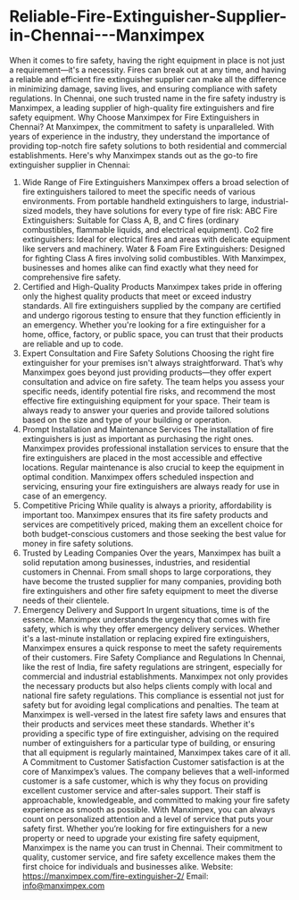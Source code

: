 # Reliable-Fire-Extinguisher-Supplier-in-Chennai---Manximpex
When it comes to fire safety, having the right equipment in place is not just a requirement—it's a necessity. Fires can break out at any time, and having a reliable and efficient fire extinguisher supplier can make all the difference in minimizing damage, saving lives, and ensuring compliance with safety regulations. In Chennai, one such trusted name in the fire safety industry is Manximpex, a leading supplier of high-quality fire extinguishers and fire safety equipment.
Why Choose Manximpex for Fire Extinguishers in Chennai?
At Manximpex, the commitment to safety is unparalleled. With years of experience in the industry, they understand the importance of providing top-notch fire safety solutions to both residential and commercial establishments. Here's why Manximpex stands out as the go-to fire extinguisher supplier in Chennai:
1. Wide Range of Fire Extinguishers
Manximpex offers a broad selection of fire extinguishers tailored to meet the specific needs of various environments. From portable handheld extinguishers to large, industrial-sized models, they have solutions for every type of fire risk:
ABC Fire Extinguishers: Suitable for Class A, B, and C fires (ordinary combustibles, flammable liquids, and electrical equipment).
Co2 fire extinguishers: Ideal for electrical fires and areas with delicate equipment like servers and machinery.
Water & Foam Fire Extinguishers: Designed for fighting Class A fires involving solid combustibles.
With Manximpex, businesses and homes alike can find exactly what they need for comprehensive fire safety.
2. Certified and High-Quality Products
Manximpex takes pride in offering only the highest quality products that meet or exceed industry standards. All fire extinguishers supplied by the company are certified and undergo rigorous testing to ensure that they function efficiently in an emergency. Whether you're looking for a fire extinguisher for a home, office, factory, or public space, you can trust that their products are reliable and up to code.
3. Expert Consultation and Fire Safety Solutions
Choosing the right fire extinguisher for your premises isn't always straightforward. That’s why Manximpex goes beyond just providing products—they offer expert consultation and advice on fire safety. The team helps you assess your specific needs, identify potential fire risks, and recommend the most effective fire extinguishing equipment for your space. Their team is always ready to answer your queries and provide tailored solutions based on the size and type of your building or operation.
4. Prompt Installation and Maintenance Services
The installation of fire extinguishers is just as important as purchasing the right ones. Manximpex provides professional installation services to ensure that the fire extinguishers are placed in the most accessible and effective locations. Regular maintenance is also crucial to keep the equipment in optimal condition. Manximpex offers scheduled inspection and servicing, ensuring your fire extinguishers are always ready for use in case of an emergency.
5. Competitive Pricing
While quality is always a priority, affordability is important too. Manximpex ensures that its fire safety products and services are competitively priced, making them an excellent choice for both budget-conscious customers and those seeking the best value for money in fire safety solutions.
6. Trusted by Leading Companies
Over the years, Manximpex has built a solid reputation among businesses, industries, and residential customers in Chennai. From small shops to large corporations, they have become the trusted supplier for many companies, providing both fire extinguishers and other fire safety equipment to meet the diverse needs of their clientele.
7. Emergency Delivery and Support
In urgent situations, time is of the essence. Manximpex understands the urgency that comes with fire safety, which is why they offer emergency delivery services. Whether it's a last-minute installation or replacing expired fire extinguishers, Manximpex ensures a quick response to meet the safety requirements of their customers.
Fire Safety Compliance and Regulations
In Chennai, like the rest of India, fire safety regulations are stringent, especially for commercial and industrial establishments. Manximpex not only provides the necessary products but also helps clients comply with local and national fire safety regulations. This compliance is essential not just for safety but for avoiding legal complications and penalties.
The team at Manximpex is well-versed in the latest fire safety laws and ensures that their products and services meet these standards. Whether it's providing a specific type of fire extinguisher, advising on the required number of extinguishers for a particular type of building, or ensuring that all equipment is regularly maintained, Manximpex takes care of it all.
A Commitment to Customer Satisfaction
Customer satisfaction is at the core of Manximpex’s values. The company believes that a well-informed customer is a safe customer, which is why they focus on providing excellent customer service and after-sales support. Their staff is approachable, knowledgeable, and committed to making your fire safety experience as smooth as possible. With Manximpex, you can always count on personalized attention and a level of service that puts your safety first.
Whether you’re looking for fire extinguishers for a new property or need to upgrade your existing fire safety equipment, Manximpex is the name you can trust in Chennai. Their commitment to quality, customer service, and fire safety excellence makes them the first choice for individuals and businesses alike.
Website: https://manximpex.com/fire-extinguisher-2/ 
Email: info@manximpex.com 
